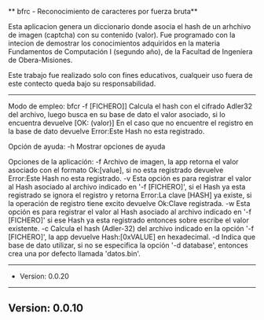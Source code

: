 ** bfrc - Reconocimiento de caracteres por fuerza bruta**

Esta aplicacion genera un diccionario donde asocia el hash de un arhchivo de imagen (captcha) con su contenido (valor).
Fue programado con la intecion de demostrar los conocimientos adquiridos en la materia Fundamentos de Computación I (segundo año),
de la Facultad de Ingeníera de Obera-Misiones.

Este trabajo fue realizado solo con fines educativos, cualqueir uso fuera de este contecto queda bajo su responsabilidad.

---

Modo de empleo:  bfcr -f [FICHERO]]
Calcula el hash con el cifrado Adler32 del archivo, luego busca en su base de dato el valor asociado,
si lo encuentra devuelve [OK: (valor)]
En el caso que no encuentre el registro en la base de dato devuelve Error:Este Hash no esta registrado.

Opción de ayuda:
 -h	Mostrar opciones de ayuda

Opciones de la aplicación:
 -f	Archivo de imagen, la app retorna el valor asociado con el formato Ok:[value],
	si no esta registrado devuelve Error:Este Hash no esta registrado.
 -v	Esta opción es para registrar el valor al Hash asociado al archivo indicado en '-f [FICHERO]',
	si el Hash ya esta registrado se ignora el registro y retorna Error:La clave [HASH] ya existe,
	si la operación de registro tiene excito devuelve Ok:Clave registrada.
 -w	Esta opción es para registrar el valor al Hash asociado al archivo indicado en '-f [FICHERO]'
	si ese Hash ya esta registrado entonces sobre escribe el valor existente.
 -c	Calcula el hash (Adler-32) del archivo indicado en la opción '-f [FICHERO]',
	la app devuelve Hash:[0xVALUE] en hexadecimal.
 -d	Indica que base de dato utilizar, si no se especifica la opción '-d database',
	entonces crea una por defecto llamada 'datos.bin'.

---
* Version: 0.0.20
---
Version: 0.0.10
---




